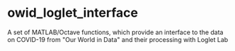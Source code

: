 # owid_loglet_interface
A set of MATLAB/Octave functions, which provide an interface to the data on COVID-19 from "Our World in Data" and their processing with Loglet Lab
